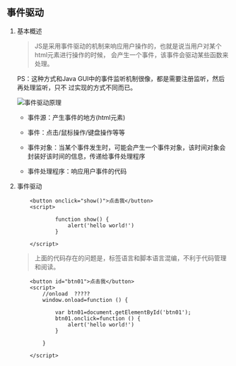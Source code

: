 ## 事件驱动

1. 基本概述

    >JS是采用事件驱动的机制来响应用户操作的，也就是说当用户对某个html元素进行操作的时候，
    会产生一个事件，该事件会驱动某些函数来处理。

    PS：这种方式和Java GUI中的事件监听机制很像，都是需要注册监听，然后再处理监听，只不
    过实现的方式不同而已。

    ![事件驱动原理](http://files.jb51.net/file_images/article/201601/201613110218555.jpg)

    * 事件源：产生事件的地方(html元素)

    * 事件：点击/鼠标操作/键盘操作等等

    * 事件对象：当某个事件发生时，可能会产生一个事件对象，该时间对象会封装好该时间的信息，传递给事件处理程序

    * 事件处理程序：响应用户事件的代码

2. 事件驱动

    ~~~
        <button onclick="show()">点击我</button>
        <script>

                function show() {
                    alert('hello world!')
                }

        </script>
    ~~~
    >上面的代码存在的问题是，标签语言和脚本语言混编，不利于代码管理和阅读。

    ~~~
        <button id="btn01">点击我</button>
        <script>
            //onload  ?????
            window.onload=function () {

                var btn01=document.getElementById('btn01');
                btn01.onclick=function () {
                    alert('hello world!')
                }

            }

        </script>
    ~~~